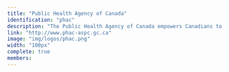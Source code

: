```yaml
---
title: "Public Health Agency of Canada"
identification: "phac"
description: "The Public Health Agency of Canada empowers Canadians to improve their health. "
link: "http://www.phac-aspc.gc.ca"
image: "img/logos/phac.png"
width: "100px"
complete: true
members:
---
```

